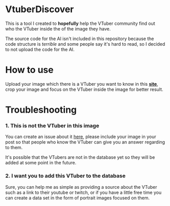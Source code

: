 # VtuberDiscover

This is a tool I created to **hopefully** help the VTuber community find out who the VTuber inside the of the image they have.

The source code for the AI isn't included in this repository because the code structure is *terrible* and some people say it's hard to read, so I decided to not upload the code for the AI.

# How to use

Upload your image which there is a VTuber you want to know in this [**site**](https://n40k0.github.io/VtuberDiscover/), crop your image and focus on the VTuber inside the image for better result.

# Troubleshooting

### 1.  This is not the VTuber in this image

You can create an issue about it [here](https://github.com/N40K0/VtuberDiscover/issues), please include your image in your post so that people who know the VTuber can give you an answer regarding to them.

It's possible that the VTubers are not in the database yet so they will be added at some point in the future.

### 2. I want you to add this VTuber to the database

Sure, you can help me as simple as providing a source about the VTuber such as a link to their youtube or twitch, or if you have a little free time you can create a data set in the form of portrait images focused on them.
